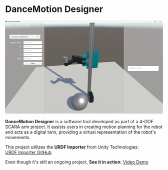 # DanceMotion Designer

![DanceMotion Designer](Picture/picture_1.png)

**DanceMotion Designer** is a software tool developed as part of a 4-DOF SCARA arm project. It assists users in creating motion planning for the robot and acts as a digital twin, providing a virtual representation of the robot's movements.  

This project utilizes the **URDF Importer** from Unity Technologies:  
[URDF Importer GitHub](https://github.com/Unity-Technologies/URDF-Importer)

Even though it's still an ongoing project, **See it in action:** [Video Demo](https://drive.google.com/drive/folders/1JFGT4qp3ewfr_E702HYg3YsH19p1bMbp)
